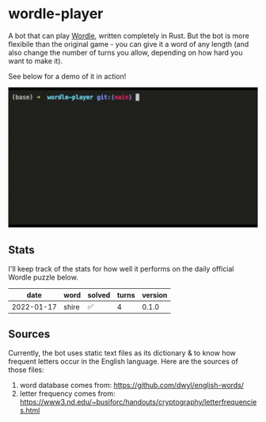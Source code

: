 # wordle-player

A bot that can play [Wordle](https://www.powerlanguage.co.uk/wordle/), written completely in Rust. But the bot is more flexibile than the original game - you can give it a word of any length (and also change the number of turns you allow, depending on how hard you want to make it).

See below for a demo of it in action!

![A demo of it in action!](images/wordle-player-demo.gif)

## Stats

I'll keep track of the stats for how well it performs on the daily official Wordle puzzle below.

|    date    | word  |       solved       | turns | version |
| ---------- | ----- | ------------------ | ----- | ------- |
| 2022-01-17 | shire | :white_check_mark: |   4   |  0.1.0  |

## Sources
Currently, the bot uses static text files as its dictionary & to know how frequent letters occur in the English language. Here are the sources of those files:
 1. word database comes from: https://github.com/dwyl/english-words/
 2. letter frequency comes from: https://www3.nd.edu/~busiforc/handouts/cryptography/letterfrequencies.html
